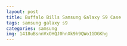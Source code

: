 ```yaml
---
layout: post
title: Buffalo Bills Samsung Galaxy S9 Case
tags: samsung galaxy s9
categories: samsung
img: 1418uBsnnVxOHQJ0hnXk9h9QWo1GDGKhg
---
```

